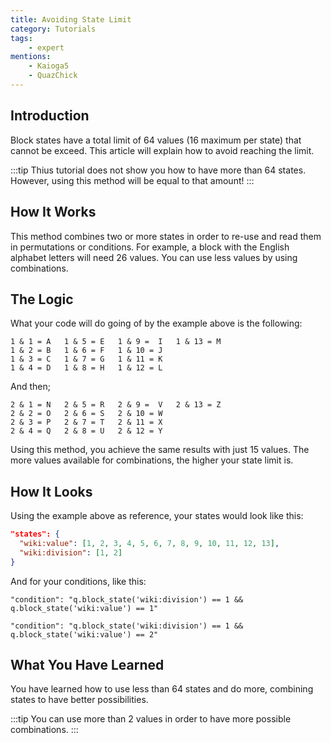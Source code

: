 ```yaml
---
title: Avoiding State Limit
category: Tutorials
tags:
    - expert
mentions:
    - Kaioga5
    - QuazChick
---
```


## Introduction
Block states have a total limit of 64 values (16 maximum per state) that cannot be exceed. This article will explain how to avoid reaching the limit.

:::tip
Thius tutorial does not show you how to have more than 64 states. However, using this method will be equal to that amount!
:::

## How It Works
This method combines two or more states in order to re-use and read them in permutations or conditions. For example, a block with the English alphabet letters will need 26 values. You can use less values by using combinations.

## The Logic
What your code will do going of by the example above is the following:
```
1 & 1 = A   1 & 5 = E   1 & 9 =  I   1 & 13 = M
1 & 2 = B   1 & 6 = F   1 & 10 = J
1 & 3 = C   1 & 7 = G   1 & 11 = K
1 & 4 = D   1 & 8 = H   1 & 12 = L
```
And then;
```
2 & 1 = N   2 & 5 = R   2 & 9 =  V   2 & 13 = Z
2 & 2 = O   2 & 6 = S   2 & 10 = W
2 & 3 = P   2 & 7 = T   2 & 11 = X
2 & 4 = Q   2 & 8 = U   2 & 12 = Y
```

Using this method, you achieve the same results with just 15 values. The more values available for combinations, the higher your state limit is.

## How It Looks
Using the example above as reference, your states would look like this:
```json
"states": {
  "wiki:value": [1, 2, 3, 4, 5, 6, 7, 8, 9, 10, 11, 12, 13],
  "wiki:division": [1, 2]
}
```
And for your conditions, like this:
```
"condition": "q.block_state('wiki:division') == 1 && q.block_state('wiki:value') == 1"

"condition": "q.block_state('wiki:division') == 1 && q.block_state('wiki:value') == 2"
```
## What You Have Learned
You have learned how to use less than 64 states and do more, combining states to have better possibilities.

:::tip
You can use more than 2 values in order to have more possible combinations.
:::
